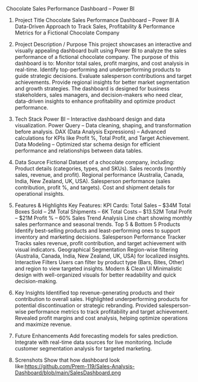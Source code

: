 
 Chocolate Sales Performance Dashboard – Power BI

 
1. Project Title
Chocolate Sales Performance Dashboard – Power BI
A Data-Driven Approach to Track Sales, Profitability & Performance Metrics for a Fictional Chocolate Company

2. Project Description / Purpose
This project showcases an interactive and visually appealing dashboard built using Power BI to analyze the sales performance of a fictional chocolate company.
The purpose of this dashboard is to:
Monitor total sales, profit margins, and cost analysis in real-time.
Identify top-performing and underperforming products to guide strategic decisions.
Evaluate salesperson contributions and target achievements.
Provide regional insights for better market segmentation and growth strategies.
The dashboard is designed for business stakeholders, sales managers, and decision-makers who need clear, data-driven insights to enhance profitability and optimize product performance.

3. Tech Stack
Power BI – Interactive dashboard design and data visualization.
Power Query – Data cleaning, shaping, and transformation before analysis.
DAX (Data Analysis Expressions) – Advanced calculations for KPIs like Profit %, Total Profit, and Target Achievement.
Data Modeling – Optimized star schema design for efficient performance and relationships between data tables.

4. Data Source
Fictional Dataset of a chocolate company, including:
Product details (categories, types, and SKUs).
Sales records (monthly sales, revenue, and profit).
Regional performance (Australia, Canada, India, New Zealand, UK, USA).
Salesperson performance (sales contribution, profit %, and targets).
Cost and shipment details for operational insights.

5. Features & Highlights
Key Features:
KPI Cards:
Total Sales – $34M
Total Boxes Sold – 2M
Total Shipments – 6K
Total Costs – $13.52M
Total Profit – $21M
Profit % – 60%
Sales Trend Analysis
Line chart showing monthly sales performance and seasonal trends.
Top 5 & Bottom 5 Products
Identify best-selling products and least-performing ones to support inventory and marketing decisions.
Salesperson Performance Tracker
Tracks sales revenue, profit contribution, and target achievement with visual indicators.
Geographical Segmentation
Region-wise filtering (Australia, Canada, India, New Zealand, UK, USA) for localized insights.
Interactive Filters
Users can filter by product type (Bars, Bites, Other) and region to view targeted insights.
Modern & Clean UI
Minimalistic design with well-organized visuals for better readability and quick decision-making.

6. Key Insights
Identified top revenue-generating products and their contribution to overall sales.
Highlighted underperforming products for potential discontinuation or strategic rebranding.
Provided salesperson-wise performance metrics to track profitability and target achievement.
Revealed profit margins and cost analysis, helping optimize operations and maximize revenue.

7. Future Enhancements
Add forecasting models for sales prediction.
Integrate with real-time data sources for live monitoring.
Include customer segmentation analysis for targeted marketing.

8. Screnshots
  Show that how dashboard look like:https://github.com/Prem-119/Sales-Analysis-Dashboard/blob/main/SalesDashboard.png
  
